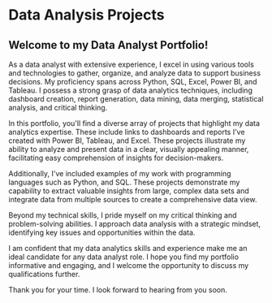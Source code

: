 # Data Analysis Projects

## Welcome to my Data Analyst Portfolio!

As a data analyst with extensive experience, I excel in using various tools and technologies to gather, organize, and analyze data to support business decisions. My proficiency spans across Python, SQL, Excel, Power BI, and Tableau. I possess a strong grasp of data analytics techniques, including dashboard creation, report generation, data mining, data merging, statistical analysis, and critical thinking.

In this portfolio, you'll find a diverse array of projects that highlight my data analytics expertise. These include links to dashboards and reports I've created with Power BI, Tableau, and Excel. These projects illustrate my ability to analyze and present data in a clear, visually appealing manner, facilitating easy comprehension of insights for decision-makers.

Additionally, I've included examples of my work with programming languages such as Python, and SQL. These projects demonstrate my capability to extract valuable insights from large, complex data sets and integrate data from multiple sources to create a comprehensive data view.

Beyond my technical skills, I pride myself on my critical thinking and problem-solving abilities. I approach data analysis with a strategic mindset, identifying key issues and opportunities within the data.

I am confident that my data analytics skills and experience make me an ideal candidate for any data analyst role. I hope you find my portfolio informative and engaging, and I welcome the opportunity to discuss my qualifications further.

Thank you for your time. I look forward to hearing from you soon.
